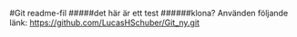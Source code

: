 #Git readme-fil
#####det här är ett test
######klona? Använden följande länk: https://github.com/LucasHSchuber/Git_ny.git